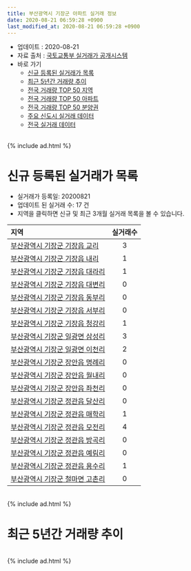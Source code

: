 ```yaml
---
title: 부산광역시 기장군 아파트 실거래 정보
date: 2020-08-21 06:59:28 +0900
last_modified_at: 2020-08-21 06:59:28 +0900
---
```


* 업데이트 : 2020-08-21
* 자료 출처 : [국토교통부 실거래가 공개시스템](http://rt.molit.go.kr)
* 바로 가기
    * [신규 등록된 실거래가 목록](#신규-등록된-실거래가-목록)
    * [최근 5년간 거래량 추이](#최근-5년간-거래량-추이)
    * [전국 거래량 TOP 50 지역](https://inasie.github.io/apt-trade-info/최근-3개월-전국에서-가장-거래가-많이-발생한-지역)
    * [전국 거래량 TOP 50 아파트](https://inasie.github.io/apt-trade-info/최근-3개월-전국에서-가장-거래가-많이-발생한-아파트)
    * [전국 거래량 TOP 50 분양권](https://inasie.github.io/apt-trade-info/최근-3개월-전국에서-가장-거래가-많이-발생한-분양권)
    * [주요 신도시 실거래 데이터](https://inasie.github.io/apt-trade-info/주요-신도시)
    * [전국 실거래 데이터](https://inasie.github.io/apt-trade-info/전국)

<br>
{% include ad.html %}
<br>

# 신규 등록된 실거래가 목록
* 실거래가 등록일: 20200821
* 업데이트 된 실거래 수: 17 건
* 지역을 클릭하면 신규 및 최근 3개월 실거래 목록을 볼 수 있습니다.


|지역|실거래수|
|:---|:---:|
|[부산광역시 기장군 기장읍 교리](https://inasie.github.io/apt-trade-info/부산광역시-기장군-기장읍-교리)|3|
|[부산광역시 기장군 기장읍 내리](https://inasie.github.io/apt-trade-info/부산광역시-기장군-기장읍-내리)|1|
|[부산광역시 기장군 기장읍 대라리](https://inasie.github.io/apt-trade-info/부산광역시-기장군-기장읍-대라리)|1|
|[부산광역시 기장군 기장읍 대변리](https://inasie.github.io/apt-trade-info/부산광역시-기장군-기장읍-대변리)|0|
|[부산광역시 기장군 기장읍 동부리](https://inasie.github.io/apt-trade-info/부산광역시-기장군-기장읍-동부리)|0|
|[부산광역시 기장군 기장읍 서부리](https://inasie.github.io/apt-trade-info/부산광역시-기장군-기장읍-서부리)|0|
|[부산광역시 기장군 기장읍 청강리](https://inasie.github.io/apt-trade-info/부산광역시-기장군-기장읍-청강리)|1|
|[부산광역시 기장군 일광면 삼성리](https://inasie.github.io/apt-trade-info/부산광역시-기장군-일광면-삼성리)|3|
|[부산광역시 기장군 일광면 이천리](https://inasie.github.io/apt-trade-info/부산광역시-기장군-일광면-이천리)|2|
|[부산광역시 기장군 장안읍 명례리](https://inasie.github.io/apt-trade-info/부산광역시-기장군-장안읍-명례리)|0|
|[부산광역시 기장군 장안읍 월내리](https://inasie.github.io/apt-trade-info/부산광역시-기장군-장안읍-월내리)|0|
|[부산광역시 기장군 장안읍 좌천리](https://inasie.github.io/apt-trade-info/부산광역시-기장군-장안읍-좌천리)|0|
|[부산광역시 기장군 정관읍 달산리](https://inasie.github.io/apt-trade-info/부산광역시-기장군-정관읍-달산리)|0|
|[부산광역시 기장군 정관읍 매학리](https://inasie.github.io/apt-trade-info/부산광역시-기장군-정관읍-매학리)|1|
|[부산광역시 기장군 정관읍 모전리](https://inasie.github.io/apt-trade-info/부산광역시-기장군-정관읍-모전리)|4|
|[부산광역시 기장군 정관읍 방곡리](https://inasie.github.io/apt-trade-info/부산광역시-기장군-정관읍-방곡리)|0|
|[부산광역시 기장군 정관읍 예림리](https://inasie.github.io/apt-trade-info/부산광역시-기장군-정관읍-예림리)|0|
|[부산광역시 기장군 정관읍 용수리](https://inasie.github.io/apt-trade-info/부산광역시-기장군-정관읍-용수리)|1|
|[부산광역시 기장군 철마면 고촌리](https://inasie.github.io/apt-trade-info/부산광역시-기장군-철마면-고촌리)|0|


<br>
{% include ad.html %}
<br>

# 최근 5년간 거래량 추이


<div style="width:100%;">
    <canvas id="deal_progress" height="200"></canvas>
</div>

<script>
new Chart(document.getElementById("deal_progress"), {
    type: 'line',
    data: {
        labels: ['201508','201509','201510','201511','201512','201601','201602','201603','201604','201605','201606','201607','201608','201609','201610','201611','201612','201701','201702','201703','201704','201705','201706','201707','201708','201709','201710','201711','201712','201801','201802','201803','201804','201805','201806','201807','201808','201809','201810','201811','201812','201901','201902','201903','201904','201905','201906','201907','201908','201909','201910','201911','201912','202001','202002','202003','202004','202005','202006','202007','202008'],
        datasets: [{
            label: '매매',
            pointRadius: 1,
            data: [386, 409, 475, 303, 187, 183, 164, 254, 230, 207, 218, 252, 266, 281, 382, 284, 168, 127, 154, 167, 161, 157, 163, 145, 105, 115, 96, 104, 96, 247, 114, 148, 112, 122, 220, 225, 176, 152, 156, 134, 114, 119, 100, 126, 107, 118, 157, 186, 166, 195, 311, 438, 386, 240, 294, 298, 286, 331, 414, 455, 109],
            borderColor: "rgba(255, 201, 14, 1)",
            backgroundColor: "rgba(255, 201, 14, 0.5)",
            fill: false,
            lineTension: 0
        },{
            label: '전월세',
            pointRadius: 1,
            data: [227, 170, 280, 276, 242, 237, 192, 365, 242, 185, 175, 197, 178, 196, 263, 195, 173, 199, 215, 187, 186, 169, 206, 225, 186, 226, 228, 263, 228, 219, 202, 316, 208, 262, 224, 211, 251, 281, 285, 201, 201, 243, 196, 251, 182, 175, 190, 194, 300, 174, 207, 263, 255, 230, 393, 318, 362, 419, 338, 272, 91],
            borderColor: "rgba(0, 141, 185, 1)",
            backgroundColor: "rgba(0, 141, 185, 0.5)",
            fill: false,
            lineTension: 0
        }
        ]
    },
    options: {
        responsive: true,
        title: {
            display: false
        },
        tooltips: {
            mode: 'index',
            intersect: false
        },
        hover: {
            mode: 'nearest',
            intersect: true
        },
        scales: {
            xAxes: [{
                display: true,
                scaleLabel: {
                    display: true,
                    labelString: '년/월'
                }
            }],
            yAxes: [{
                display: true,
                ticks: {
                    suggestedMin: 0,
                },
                scaleLabel: {
                    display: true,
                    labelString: '실거래 수'
                }
            }]
        }
    }
});

</script>


<br>
{% include ad.html %}
<br>

